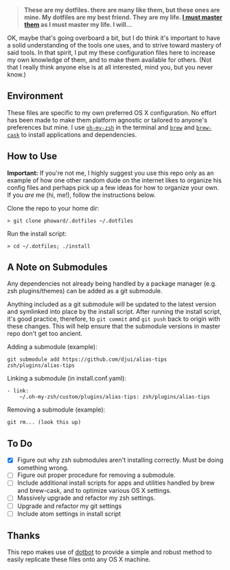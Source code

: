 

>**These are my dotfiles. there are many like them, but these ones are mine. My dotfiles are my best friend. They are my life. [I must master them](https://en.wikipedia.org/wiki/Rifleman%27s_Creed) as I must master my life. I will...**

OK, maybe that's going overboard a bit, but I do think it's important to have a solid understanding of the tools one uses, and to strive toward mastery of said tools. In that spirit, I put my these configuration files here to increase my own knowledge of them, and to make them available for others. (Not that I really think anyone else is at all interested, mind you, but you never know.)

## Environment
These files are specific to my own preferred OS X configuration. No effort has been made to make them platform agnostic or tailored to anyone's preferences but mine. I use [`oh-my-zsh`](http://ohmyz.sh/) in the terminal and [`brew`](http://brew.sh/) and [`brew-cask`](https://caskroom.github.io/) to install applications and dependencies.

## How to Use
**Important:** If you're not me, I highly suggest you use this repo only as an example of how one other random dude on the internet likes to organize his config files and perhaps pick up a few ideas for how to organize your own. If you *are* me (hi, me!), follow the instructions below.

Clone the repo to your home dir:
```
> git clone phoward/.dotfiles ~/.dotfiles
```

Run the install script:
```
> cd ~/.dotfiles; ./install
```

## A Note on Submodules
Any dependencies not already being handled by a package manager (e.g. zsh plugins/themes) can be added as a git submodule.

Anything included as a git submodule will be updated to the latest version and symlinked into place by the install script. After running the install script, it's good practice, therefore, to `git commit` and `git push` back to origin with these changes. This will help ensure that the submodule versions in master repo don't get too ancient.


Adding a submodule (example):
```
git submodule add https://github.com/djui/alias-tips zsh/plugins/alias-tips
```

Linking a submodule (in install.conf.yaml):
```
- link:
    ~/.oh-my-zsh/custom/plugins/alias-tips: zsh/plugins/alias-tips
```

Removing a submodule (example):
```
git rm... (look this up)
```

## To Do
- [x] Figure out why zsh submodules aren't installing correctly. Must be doing something wrong.
- [ ] Figure out proper procedure for removing a submodule.
- [ ] Include additional install scripts for apps and utilities handled by brew and brew-cask, and to optimize various OS X settings.
- [ ] Massively upgrade and refactor my zsh settings.
- [ ] Upgrade and refactor my git settings
- [ ] Include atom settings in install script

## Thanks
This repo makes use of [dotbot](https://github.com/anishathalye/dotbot) to provide a simple and robust method to easily replicate these files onto any OS X machine.
